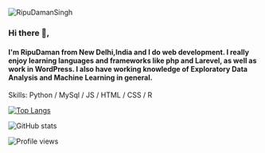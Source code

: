 ![RipuDamanSingh ](https://user-images.githubusercontent.com/17245430/147405404-9e748ce2-22c0-4f1f-9d6b-a06b06f10d8f.png)

### Hi there 👋,
#### I'm RipuDaman from New Delhi,India and I do web development. I really enjoy learning languages and frameworks like php and Larevel, as well as work in WordPress. I also have working knowledge of Exploratory Data Analysis and Machine Learning in general.



Skills: Python / MySql / JS / HTML / CSS / R 

[![Top Langs](https://github-readme-stats.vercel.app/api/top-langs/?username=Ripu110)](https://github.com/anuraghazra/github-readme-stats)

![GitHub stats](https://github-readme-stats.vercel.app/api?username=Ripu110&show_icons=true&count_private=true)  

![Profile views](https://gpvc.arturio.dev/Ripu110)  
